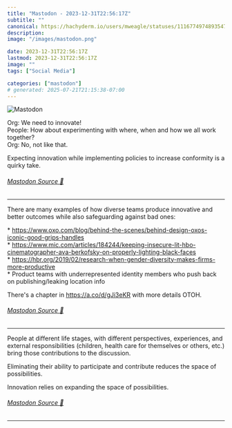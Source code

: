 ```yaml
---
title: "Mastodon - 2023-12-31T22:56:17Z"
subtitle: ""
canonical: https://hachyderm.io/users/mweagle/statuses/111677497489354747
description:
image: "/images/mastodon.png"

date: 2023-12-31T22:56:17Z
lastmod: 2023-12-31T22:56:17Z
image: ""
tags: ["Social Media"]

categories: ["mastodon"]
# generated: 2025-07-21T21:15:38-07:00
---
```

![Mastodon](/images/mastodon.png)

<p>Org: We need to innovate!<br />People: How about experimenting with where, when and how we all work together?<br />Org: No, not like that.</p><p>Expecting innovation while implementing policies to increase conformity is a quirky take.</p>


###### [Mastodon Source 🐘](https://hachyderm.io/@mweagle/111677497489354747)

___

<p>There are many examples of how diverse teams produce innovative and better outcomes while also safeguarding against bad ones:</p><p>* <a href="https://www.oxo.com/blog/behind-the-scenes/behind-design-oxos-iconic-good-grips-handles" target="_blank" rel="nofollow noopener noreferrer" translate="no"><span class="invisible">https://www.</span><span class="ellipsis">oxo.com/blog/behind-the-scenes</span><span class="invisible">/behind-design-oxos-iconic-good-grips-handles</span></a><br />* <a href="https://www.mic.com/articles/184244/keeping-insecure-lit-hbo-cinematographer-ava-berkofsky-on-properly-lighting-black-faces" target="_blank" rel="nofollow noopener noreferrer" translate="no"><span class="invisible">https://www.</span><span class="ellipsis">mic.com/articles/184244/keepin</span><span class="invisible">g-insecure-lit-hbo-cinematographer-ava-berkofsky-on-properly-lighting-black-faces</span></a><br />* <a href="https://hbr.org/2019/02/research-when-gender-diversity-makes-firms-more-productive" target="_blank" rel="nofollow noopener noreferrer" translate="no"><span class="invisible">https://</span><span class="ellipsis">hbr.org/2019/02/research-when-</span><span class="invisible">gender-diversity-makes-firms-more-productive</span></a><br />* Product teams with underrepresented identity members who push back on publishing/leaking location info</p><p>There&#39;s a chapter in <a href="https://a.co/d/gJi3eKR" target="_blank" rel="nofollow noopener noreferrer" translate="no"><span class="invisible">https://</span><span class="">a.co/d/gJi3eKR</span><span class="invisible"></span></a> with more details OTOH.</p>


###### [Mastodon Source 🐘](https://hachyderm.io/@mweagle/111677656605742515)

___

<p>People at different life stages, with different perspectives, experiences, and external responsibilities (children, health care for themselves or others, etc.) bring those contributions to the discussion.</p><p>Eliminating their ability to participate and contribute reduces the space of possibilities.</p><p>Innovation relies on expanding the space of possibilities.</p>


###### [Mastodon Source 🐘](https://hachyderm.io/@mweagle/111677683069764330)

___

